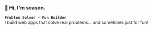 ### 👋 Hi, I'm season.
**`Problem Solver ⚡ Fun Builder`**  
I build web apps that solve real problems... and sometimes just for fun!
